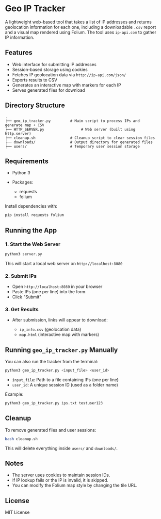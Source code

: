 # Geo IP Tracker

A lightweight web-based tool that takes a list of IP addresses and returns geolocation information for each one, including a downloadable `.csv` report and a visual map rendered using Folium. The tool uses `ip-api.com` to gather IP information.

## Features

* Web interface for submitting IP addresses
* Session-based storage using cookies
* Fetches IP geolocation data via `http://ip-api.com/json/`
* Exports results to CSV
* Generates an interactive map with markers for each IP
* Serves generated files for download

## Directory Structure

```
.
├── geo_ip_tracker.py         # Main script to process IPs and generate map + CSV
├── HTTP_SERVER.py                 # Web server (built using http.server)
├── cleanup.sh                # Cleanup script to clear session files
├── downloads/                # Output directory for generated files
├── users/                    # Temporary user session storage
```

## Requirements

* Python 3
* Packages:

  * requests
  * folium

Install dependencies with:

```bash
pip install requests folium
```

## Running the App

### 1. Start the Web Server

```bash
python3 server.py
```

This will start a local web server on `http://localhost:8080`

### 2. Submit IPs

* Open `http://localhost:8080` in your browser
* Paste IPs (one per line) into the form
* Click "Submit"

### 3. Get Results

* After submission, links will appear to download:

  * `ip_info.csv` (geolocation data)
  * `map.html` (interactive map with markers)

## Running `geo_ip_tracker.py` Manually

You can also run the tracker from the terminal:

```bash
python3 geo_ip_tracker.py <input_file> <user_id>
```

* `input_file`: Path to a file containing IPs (one per line)
* `user_id`: A unique session ID (used as a folder name)

Example:

```bash
python3 geo_ip_tracker.py ips.txt testuser123
```

## Cleanup

To remove generated files and user sessions:

```bash
bash cleanup.sh
```

This will delete everything inside `users/` and `downloads/`.

## Notes

* The server uses cookies to maintain session IDs.
* If IP lookup fails or the IP is invalid, it is skipped.
* You can modify the Folium map style by changing the tile URL.

## License

MIT License

